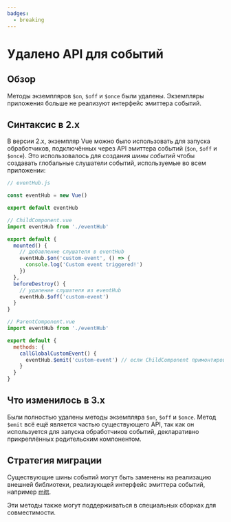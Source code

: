 ```yaml
---
badges:
  - breaking
---
```


# Удалено API для событий <MigrationBadges :badges="$frontmatter.badges" />

## Обзор

Методы экземпляров `$on`, `$off` и `$once` были удалены. Экземпляры приложения больше не реализуют интерфейс эмиттера событий.

## Синтаксис в 2.x

В версии 2.x, экземпляр Vue можно было использовать для запуска обработчиков, подключённых через API эмиттера событий (`$on`, `$off` и `$once`). Это использовалось для создания _шины событий_ чтобы создавать глобальные слушатели событий, используемые во всем приложении:

```js
// eventHub.js

const eventHub = new Vue()

export default eventHub
```

```js
// ChildComponent.vue
import eventHub from './eventHub'

export default {
  mounted() {
    // добавление слушателя в eventHub
    eventHub.$on('custom-event', () => {
      console.log('Custom event triggered!')
    })
  },
  beforeDestroy() {
    // удаление слушателя из eventHub
    eventHub.$off('custom-event')
  }
}
```

```js
// ParentComponent.vue
import eventHub from './eventHub'

export default {
  methods: {
    callGlobalCustomEvent() {
      eventHub.$emit('custom-event') // если ChildComponent примонтирован, то появится сообщение в консоли
    }
  }
}
```

## Что изменилось в 3.x

Были полностью удалены методы экземпляра `$on`, `$off` и `$once`. Метод `$emit` всё ещё является частью существующего API, так как он используется для запуска обработчиков событий, декларативно прикреплённых родительским компонентом.

## Стратегия миграции

Существующие шины событий могут быть заменены на реализацию внешней библиотеки, реализующей интерфейс эмиттера событий, например [mitt](https://github.com/developit/mitt).

Эти методы также могут поддерживаться в специальных сборках для совместимости.
